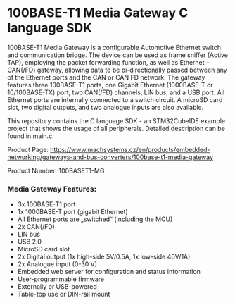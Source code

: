 # 100BASE-T1 Media Gateway C language SDK
100BASE-T1 Media Gateway is a configurable Automotive Ethernet switch and communication bridge. The device can be used as frame sniffer (Active TAP), employing the packet forwarding function, as well as Ethernet – CAN(/FD) gateway, allowing data to be bi-directionally passed between any of the Ethernet ports and the CAN or CAN FD network.
The gateway features three 100BASE-T1 ports, one Gigabit Ethernet (1000BASE-T or 10/100BASE-TX) port, two CAN(/FD) channels, LIN bus, and a USB port. All Ethernet ports are internally connected to a switch circuit. A microSD card slot, two digital outputs, and two analogue inputs are also available.

This repository contains the C language SDK - an STM32CubeIDE example project that shows the usage of all peripherals. Detailed description can be found in main.c.

Product Page: https://www.machsystems.cz/en/products/embedded-networking/gateways-and-bus-converters/100base-t1-media-gateway

Product Number: 100BASET1-MG

### Media Gateway Features:
- 3x 100BASE-T1 port
- 1x 1000BASE-T port (gigabit Ethernet)
- All Ethernet ports are „switched“ (including the MCU)
- 2x CAN(/FD)
- LIN bus
- USB 2.0
- MicroSD card slot
- 2x Digital output (1x high-side 5V/0.5A, 1x low-side 40V/1A)
- 2x Analogue input (0-30 V)
- Embedded web server for configuration and status information
- User-programmable firmware
- Externally or USB-powered
- Table-top use or DIN-rail mount
